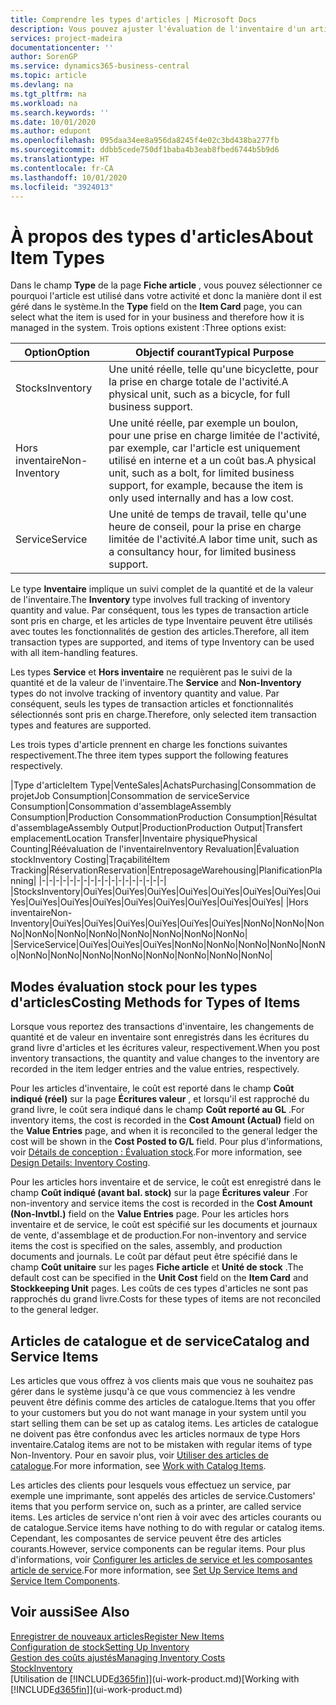 ```yaml
---
title: Comprendre les types d'articles | Microsoft Docs
description: Vous pouvez ajuster l'évaluation de l'inventaire d'un article à l'aide des méthodes FIFO ou d'évaluation coût moyen, par exemple, lorsque les coûts article sont modifiés pour des motifs autres que les transactions.
services: project-madeira
documentationcenter: ''
author: SorenGP
ms.service: dynamics365-business-central
ms.topic: article
ms.devlang: na
ms.tgt_pltfrm: na
ms.workload: na
ms.search.keywords: ''
ms.date: 10/01/2020
ms.author: edupont
ms.openlocfilehash: 095daa34ee8a956da8245f4e02c3bd438ba277fb
ms.sourcegitcommit: ddbb5cede750df1baba4b3eab8fbed6744b5b9d6
ms.translationtype: HT
ms.contentlocale: fr-CA
ms.lasthandoff: 10/01/2020
ms.locfileid: "3924013"
---
```

# <a name="about-item-types"></a><span data-ttu-id="410d0-103">À propos des types d'articles</span><span class="sxs-lookup"><span data-stu-id="410d0-103">About Item Types</span></span>
<span data-ttu-id="410d0-104">Dans le champ **Type** de la page **Fiche article** , vous pouvez sélectionner ce pourquoi l'article est utilisé dans votre activité et donc la manière dont il est géré dans le système.</span><span class="sxs-lookup"><span data-stu-id="410d0-104">In the **Type** field on the **Item Card** page, you can select what the item is used for in your business and therefore how it is managed in the system.</span></span> <span data-ttu-id="410d0-105">Trois options existent :</span><span class="sxs-lookup"><span data-stu-id="410d0-105">Three options exist:</span></span>

|<span data-ttu-id="410d0-106">Option</span><span class="sxs-lookup"><span data-stu-id="410d0-106">Option</span></span>|<span data-ttu-id="410d0-107">Objectif courant</span><span class="sxs-lookup"><span data-stu-id="410d0-107">Typical Purpose</span></span>|
|------|-----------|
|<span data-ttu-id="410d0-108">Stocks</span><span class="sxs-lookup"><span data-stu-id="410d0-108">Inventory</span></span>|<span data-ttu-id="410d0-109">Une unité réelle, telle qu'une bicyclette, pour la prise en charge totale de l'activité.</span><span class="sxs-lookup"><span data-stu-id="410d0-109">A physical unit, such as a bicycle, for full business support.</span></span>|
|<span data-ttu-id="410d0-110">Hors inventaire</span><span class="sxs-lookup"><span data-stu-id="410d0-110">Non-Inventory</span></span>|<span data-ttu-id="410d0-111">Une unité réelle, par exemple un boulon, pour une prise en charge limitée de l'activité, par exemple, car l'article est uniquement utilisé en interne et a un coût bas.</span><span class="sxs-lookup"><span data-stu-id="410d0-111">A physical unit, such as a bolt, for limited business support, for example, because the item is only used internally and has a low cost.</span></span>|
|<span data-ttu-id="410d0-112">Service</span><span class="sxs-lookup"><span data-stu-id="410d0-112">Service</span></span>|<span data-ttu-id="410d0-113">Une unité de temps de travail, telle qu'une heure de conseil, pour la prise en charge limitée de l'activité.</span><span class="sxs-lookup"><span data-stu-id="410d0-113">A labor time unit, such as a consultancy hour, for limited business support.</span></span>|

<span data-ttu-id="410d0-114">Le type **Inventaire** implique un suivi complet de la quantité et de la valeur de l'inventaire.</span><span class="sxs-lookup"><span data-stu-id="410d0-114">The **Inventory** type involves full tracking of inventory quantity and value.</span></span> <span data-ttu-id="410d0-115">Par conséquent, tous les types de transaction article sont pris en charge, et les articles de type Inventaire peuvent être utilisés avec toutes les fonctionnalités de gestion des articles.</span><span class="sxs-lookup"><span data-stu-id="410d0-115">Therefore, all item transaction types are supported, and items of type Inventory can be used with all item-handling features.</span></span>

<span data-ttu-id="410d0-116">Les types **Service** et **Hors inventaire** ne requièrent pas le suivi de la quantité et de la valeur de l'inventaire.</span><span class="sxs-lookup"><span data-stu-id="410d0-116">The **Service** and **Non-Inventory** types do not involve tracking of inventory quantity and value.</span></span> <span data-ttu-id="410d0-117">Par conséquent, seuls les types de transaction articles et fonctionnalités sélectionnés sont pris en charge.</span><span class="sxs-lookup"><span data-stu-id="410d0-117">Therefore, only selected item transaction types and features are supported.</span></span>

<span data-ttu-id="410d0-118">Les trois types d'article prennent en charge les fonctions suivantes respectivement.</span><span class="sxs-lookup"><span data-stu-id="410d0-118">The three item types support the following features respectively.</span></span>

|<span data-ttu-id="410d0-119">Type d'article</span><span class="sxs-lookup"><span data-stu-id="410d0-119">Item Type</span></span>|<span data-ttu-id="410d0-120">Vente</span><span class="sxs-lookup"><span data-stu-id="410d0-120">Sales</span></span>|<span data-ttu-id="410d0-121">Achats</span><span class="sxs-lookup"><span data-stu-id="410d0-121">Purchasing</span></span>|<span data-ttu-id="410d0-122">Consommation de projet</span><span class="sxs-lookup"><span data-stu-id="410d0-122">Job Consumption</span></span>|<span data-ttu-id="410d0-123">Consommation de service</span><span class="sxs-lookup"><span data-stu-id="410d0-123">Service Consumption</span></span>|<span data-ttu-id="410d0-124">Consommation d'assemblage</span><span class="sxs-lookup"><span data-stu-id="410d0-124">Assembly Consumption</span></span>|<span data-ttu-id="410d0-125">Production Consommation</span><span class="sxs-lookup"><span data-stu-id="410d0-125">Production Consumption</span></span>|<span data-ttu-id="410d0-126">Résultat d'assemblage</span><span class="sxs-lookup"><span data-stu-id="410d0-126">Assembly Output</span></span>|<span data-ttu-id="410d0-127">Production</span><span class="sxs-lookup"><span data-stu-id="410d0-127">Production Output</span></span>|<span data-ttu-id="410d0-128">Transfert emplacement</span><span class="sxs-lookup"><span data-stu-id="410d0-128">Location Transfer</span></span>|<span data-ttu-id="410d0-129">Inventaire physique</span><span class="sxs-lookup"><span data-stu-id="410d0-129">Physical Counting</span></span>|<span data-ttu-id="410d0-130">Réévaluation de l'inventaire</span><span class="sxs-lookup"><span data-stu-id="410d0-130">Inventory Revaluation</span></span>|<span data-ttu-id="410d0-131">Évaluation stock</span><span class="sxs-lookup"><span data-stu-id="410d0-131">Inventory Costing</span></span>|<span data-ttu-id="410d0-132">Traçabilité</span><span class="sxs-lookup"><span data-stu-id="410d0-132">Item Tracking</span></span>|<span data-ttu-id="410d0-133">Réservation</span><span class="sxs-lookup"><span data-stu-id="410d0-133">Reservation</span></span>|<span data-ttu-id="410d0-134">Entreposage</span><span class="sxs-lookup"><span data-stu-id="410d0-134">Warehousing</span></span>|<span data-ttu-id="410d0-135">Planification</span><span class="sxs-lookup"><span data-stu-id="410d0-135">Planning</span></span>|
|-|-|-|-|-|-|-|-|-|-|-|-|-|-|-|-|-|-|
|<span data-ttu-id="410d0-136">Stocks</span><span class="sxs-lookup"><span data-stu-id="410d0-136">Inventory</span></span>|<span data-ttu-id="410d0-137">Oui</span><span class="sxs-lookup"><span data-stu-id="410d0-137">Yes</span></span>|<span data-ttu-id="410d0-138">Oui</span><span class="sxs-lookup"><span data-stu-id="410d0-138">Yes</span></span>|<span data-ttu-id="410d0-139">Oui</span><span class="sxs-lookup"><span data-stu-id="410d0-139">Yes</span></span>|<span data-ttu-id="410d0-140">Oui</span><span class="sxs-lookup"><span data-stu-id="410d0-140">Yes</span></span>|<span data-ttu-id="410d0-141">Oui</span><span class="sxs-lookup"><span data-stu-id="410d0-141">Yes</span></span>|<span data-ttu-id="410d0-142">Oui</span><span class="sxs-lookup"><span data-stu-id="410d0-142">Yes</span></span>|<span data-ttu-id="410d0-143">Oui</span><span class="sxs-lookup"><span data-stu-id="410d0-143">Yes</span></span>|<span data-ttu-id="410d0-144">Oui</span><span class="sxs-lookup"><span data-stu-id="410d0-144">Yes</span></span>|<span data-ttu-id="410d0-145">Oui</span><span class="sxs-lookup"><span data-stu-id="410d0-145">Yes</span></span>|<span data-ttu-id="410d0-146">Oui</span><span class="sxs-lookup"><span data-stu-id="410d0-146">Yes</span></span>|<span data-ttu-id="410d0-147">Oui</span><span class="sxs-lookup"><span data-stu-id="410d0-147">Yes</span></span>|<span data-ttu-id="410d0-148">Oui</span><span class="sxs-lookup"><span data-stu-id="410d0-148">Yes</span></span>|<span data-ttu-id="410d0-149">Oui</span><span class="sxs-lookup"><span data-stu-id="410d0-149">Yes</span></span>|<span data-ttu-id="410d0-150">Oui</span><span class="sxs-lookup"><span data-stu-id="410d0-150">Yes</span></span>|<span data-ttu-id="410d0-151">Oui</span><span class="sxs-lookup"><span data-stu-id="410d0-151">Yes</span></span>|<span data-ttu-id="410d0-152">Oui</span><span class="sxs-lookup"><span data-stu-id="410d0-152">Yes</span></span>|
|<span data-ttu-id="410d0-153">Hors inventaire</span><span class="sxs-lookup"><span data-stu-id="410d0-153">Non-Inventory</span></span>|<span data-ttu-id="410d0-154">Oui</span><span class="sxs-lookup"><span data-stu-id="410d0-154">Yes</span></span>|<span data-ttu-id="410d0-155">Oui</span><span class="sxs-lookup"><span data-stu-id="410d0-155">Yes</span></span>|<span data-ttu-id="410d0-156">Oui</span><span class="sxs-lookup"><span data-stu-id="410d0-156">Yes</span></span>|<span data-ttu-id="410d0-157">Oui</span><span class="sxs-lookup"><span data-stu-id="410d0-157">Yes</span></span>|<span data-ttu-id="410d0-158">Oui</span><span class="sxs-lookup"><span data-stu-id="410d0-158">Yes</span></span>|<span data-ttu-id="410d0-159">Oui</span><span class="sxs-lookup"><span data-stu-id="410d0-159">Yes</span></span>|<span data-ttu-id="410d0-160">Non</span><span class="sxs-lookup"><span data-stu-id="410d0-160">No</span></span>|<span data-ttu-id="410d0-161">Non</span><span class="sxs-lookup"><span data-stu-id="410d0-161">No</span></span>|<span data-ttu-id="410d0-162">Non</span><span class="sxs-lookup"><span data-stu-id="410d0-162">No</span></span>|<span data-ttu-id="410d0-163">Non</span><span class="sxs-lookup"><span data-stu-id="410d0-163">No</span></span>|<span data-ttu-id="410d0-164">Non</span><span class="sxs-lookup"><span data-stu-id="410d0-164">No</span></span>|<span data-ttu-id="410d0-165">Non</span><span class="sxs-lookup"><span data-stu-id="410d0-165">No</span></span>|<span data-ttu-id="410d0-166">Non</span><span class="sxs-lookup"><span data-stu-id="410d0-166">No</span></span>|<span data-ttu-id="410d0-167">Non</span><span class="sxs-lookup"><span data-stu-id="410d0-167">No</span></span>|<span data-ttu-id="410d0-168">Non</span><span class="sxs-lookup"><span data-stu-id="410d0-168">No</span></span>|<span data-ttu-id="410d0-169">Non</span><span class="sxs-lookup"><span data-stu-id="410d0-169">No</span></span>|
|<span data-ttu-id="410d0-170">Service</span><span class="sxs-lookup"><span data-stu-id="410d0-170">Service</span></span>|<span data-ttu-id="410d0-171">Oui</span><span class="sxs-lookup"><span data-stu-id="410d0-171">Yes</span></span>|<span data-ttu-id="410d0-172">Oui</span><span class="sxs-lookup"><span data-stu-id="410d0-172">Yes</span></span>|<span data-ttu-id="410d0-173">Oui</span><span class="sxs-lookup"><span data-stu-id="410d0-173">Yes</span></span>|<span data-ttu-id="410d0-174">Non</span><span class="sxs-lookup"><span data-stu-id="410d0-174">No</span></span>|<span data-ttu-id="410d0-175">Non</span><span class="sxs-lookup"><span data-stu-id="410d0-175">No</span></span>|<span data-ttu-id="410d0-176">Non</span><span class="sxs-lookup"><span data-stu-id="410d0-176">No</span></span>|<span data-ttu-id="410d0-177">Non</span><span class="sxs-lookup"><span data-stu-id="410d0-177">No</span></span>|<span data-ttu-id="410d0-178">Non</span><span class="sxs-lookup"><span data-stu-id="410d0-178">No</span></span>|<span data-ttu-id="410d0-179">Non</span><span class="sxs-lookup"><span data-stu-id="410d0-179">No</span></span>|<span data-ttu-id="410d0-180">Non</span><span class="sxs-lookup"><span data-stu-id="410d0-180">No</span></span>|<span data-ttu-id="410d0-181">Non</span><span class="sxs-lookup"><span data-stu-id="410d0-181">No</span></span>|<span data-ttu-id="410d0-182">Non</span><span class="sxs-lookup"><span data-stu-id="410d0-182">No</span></span>|<span data-ttu-id="410d0-183">Non</span><span class="sxs-lookup"><span data-stu-id="410d0-183">No</span></span>|<span data-ttu-id="410d0-184">Non</span><span class="sxs-lookup"><span data-stu-id="410d0-184">No</span></span>|<span data-ttu-id="410d0-185">Non</span><span class="sxs-lookup"><span data-stu-id="410d0-185">No</span></span>|<span data-ttu-id="410d0-186">Non</span><span class="sxs-lookup"><span data-stu-id="410d0-186">No</span></span>|

## <a name="costing-methods-for-types-of-items"></a><span data-ttu-id="410d0-187">Modes évaluation stock pour les types d'articles</span><span class="sxs-lookup"><span data-stu-id="410d0-187">Costing Methods for Types of Items</span></span>
<span data-ttu-id="410d0-188">Lorsque vous reportez des transactions d'inventaire, les changements de quantité et de valeur en inventaire sont enregistrés dans les écritures du grand livre d'articles et les écritures valeur, respectivement.</span><span class="sxs-lookup"><span data-stu-id="410d0-188">When you post inventory transactions, the quantity and value changes to the inventory are recorded in the item ledger entries and the value entries, respectively.</span></span> 

<span data-ttu-id="410d0-189">Pour les articles d'inventaire, le coût est reporté dans le champ **Coût indiqué (réel)** sur la page **Écritures valeur** , et lorsqu'il est rapproché du grand livre, le coût sera indiqué dans le champ **Coût reporté au GL** .</span><span class="sxs-lookup"><span data-stu-id="410d0-189">For inventory items, the cost is recorded in the **Cost Amount (Actual)** field on the **Value Entries** page, and when it is reconciled to the general ledger the cost will be shown in the **Cost Posted to G/L** field.</span></span> <span data-ttu-id="410d0-190">Pour plus d'informations, voir [Détails de conception : Évaluation stock](design-details-inventory-costing.md).</span><span class="sxs-lookup"><span data-stu-id="410d0-190">For more information, see [Design Details: Inventory Costing](design-details-inventory-costing.md).</span></span>

<span data-ttu-id="410d0-191">Pour les articles hors inventaire et de service, le coût est enregistré dans le champ **Coût indiqué (avant bal. stock)** sur la page **Écritures valeur** .</span><span class="sxs-lookup"><span data-stu-id="410d0-191">For non-inventory and service items the cost is recorded in the **Cost Amount (Non-Invtbl.)** field on the **Value Entries** page.</span></span> <span data-ttu-id="410d0-192">Pour les articles hors inventaire et de service, le coût est spécifié sur les documents et journaux de vente, d'assemblage et de production.</span><span class="sxs-lookup"><span data-stu-id="410d0-192">For non-inventory and service items the cost is specified on the sales, assembly, and production documents and journals.</span></span> <span data-ttu-id="410d0-193">Le coût par défaut peut être spécifié dans le champ **Coût unitaire** sur les pages **Fiche article** et **Unité de stock** .</span><span class="sxs-lookup"><span data-stu-id="410d0-193">The default cost can be specified in the **Unit Cost** field on the **Item Card** and **Stockkeeping Unit** pages.</span></span> <span data-ttu-id="410d0-194">Les coûts de ces types d'articles ne sont pas rapprochés du grand livre.</span><span class="sxs-lookup"><span data-stu-id="410d0-194">Costs for these types of items are not reconciled to the general ledger.</span></span> 

## <a name="catalog-and-service-items"></a><span data-ttu-id="410d0-195">Articles de catalogue et de service</span><span class="sxs-lookup"><span data-stu-id="410d0-195">Catalog and Service Items</span></span>
<span data-ttu-id="410d0-196">Les articles que vous offrez à vos clients mais que vous ne souhaitez pas gérer dans le système jusqu'à ce que vous commenciez à les vendre peuvent être définis comme des articles de catalogue.</span><span class="sxs-lookup"><span data-stu-id="410d0-196">Items that you offer to your customers but you do not want manage in your system until you start selling them can be set up as catalog items.</span></span> <span data-ttu-id="410d0-197">Les articles de catalogue ne doivent pas être confondus avec les articles normaux de type Hors inventaire.</span><span class="sxs-lookup"><span data-stu-id="410d0-197">Catalog items are not to be mistaken with regular items of type Non-Inventory.</span></span> <span data-ttu-id="410d0-198">Pour en savoir plus, voir [Utiliser des articles de catalogue](inventory-how-work-nonstock-items.md).</span><span class="sxs-lookup"><span data-stu-id="410d0-198">For more information, see [Work with Catalog Items](inventory-how-work-nonstock-items.md).</span></span>

<span data-ttu-id="410d0-199">Les articles des clients pour lesquels vous effectuez un service, par exemple une imprimante, sont appelés des articles de service.</span><span class="sxs-lookup"><span data-stu-id="410d0-199">Customers' items that you perform service on, such as a printer, are called service items.</span></span> <span data-ttu-id="410d0-200">Les articles de service n'ont rien à voir avec des articles courants ou de catalogue.</span><span class="sxs-lookup"><span data-stu-id="410d0-200">Service items have nothing to do with regular or catalog items.</span></span> <span data-ttu-id="410d0-201">Cependant, les composantes de service peuvent être des articles courants.</span><span class="sxs-lookup"><span data-stu-id="410d0-201">However, service components can be regular items.</span></span> <span data-ttu-id="410d0-202">Pour plus d'informations, voir [Configurer les articles de service et les composantes article de service](service-how-setup-service-items.md).</span><span class="sxs-lookup"><span data-stu-id="410d0-202">For more information, see [Set Up Service Items and Service Item Components](service-how-setup-service-items.md).</span></span>

## <a name="see-also"></a><span data-ttu-id="410d0-203">Voir aussi</span><span class="sxs-lookup"><span data-stu-id="410d0-203">See Also</span></span>
[<span data-ttu-id="410d0-204">Enregistrer de nouveaux articles</span><span class="sxs-lookup"><span data-stu-id="410d0-204">Register New Items</span></span>](inventory-how-register-new-items.md)  
[<span data-ttu-id="410d0-205">Configuration de stock</span><span class="sxs-lookup"><span data-stu-id="410d0-205">Setting Up Inventory</span></span>](inventory-setup-inventory.md)  
[<span data-ttu-id="410d0-206">Gestion des coûts ajustés</span><span class="sxs-lookup"><span data-stu-id="410d0-206">Managing Inventory Costs</span></span>](finance-manage-inventory-costs.md)  
[<span data-ttu-id="410d0-207">Stock</span><span class="sxs-lookup"><span data-stu-id="410d0-207">Inventory</span></span>](inventory-manage-inventory.md)  
<span data-ttu-id="410d0-208">[Utilisation de [!INCLUDE[d365fin](includes/d365fin_md.md)]](ui-work-product.md)</span><span class="sxs-lookup"><span data-stu-id="410d0-208">[Working with [!INCLUDE[d365fin](includes/d365fin_md.md)]](ui-work-product.md)</span></span>
